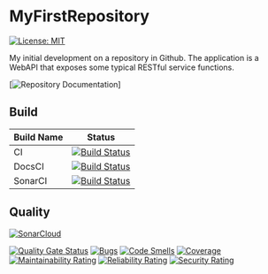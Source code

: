 # MyFirstRepository
[![License: MIT](https://img.shields.io/badge/License-MIT-yellow.svg)](https://opensource.org/licenses/MIT)

My initial development on a repository in Github.  The application is a WebAPI that exposes some typical RESTful service functions.

[![Repository Documentation](https://swscherrer.github.io/MyFirstRepository/)]

## Build
|Build Name | Status |
|-----------|--------|
|CI         |[![Build Status](https://stevescherrer1.visualstudio.com/MyFirstRepository/_apis/build/status/MyFirstRepository-CI?branchName=master)](https://stevescherrer1.visualstudio.com/MyFirstRepository/_build/latest?definitionId=3&branchName=master)|
|DocsCI     |[![Build Status](https://stevescherrer1.visualstudio.com/MyFirstRepository/_apis/build/status/MyFirstRepository-DocsCI?branchName=master)](https://stevescherrer1.visualstudio.com/MyFirstRepository/_build/latest?definitionId=3&branchName=master)|
|SonarCI    |[![Build Status](https://stevescherrer1.visualstudio.com/MyFirstRepository/_apis/build/status/MyFirstRepository-SonarCI?branchName=master)](https://stevescherrer1.visualstudio.com/MyFirstRepository/_build/latest?definitionId=3&branchName=master)|

## Quality
[![SonarCloud](https://sonarcloud.io/images/project_badges/sonarcloud-white.svg)](https://sonarcloud.io/dashboard?id=MyFirstRepository)

[![Quality Gate Status](https://sonarcloud.io/api/project_badges/measure?project=MyFirstRepository&metric=alert_status)](https://sonarcloud.io/dashboard?id=MyFirstRepository)
[![Bugs](https://sonarcloud.io/api/project_badges/measure?project=MyFirstRepository&metric=bugs)](https://sonarcloud.io/dashboard?id=MyFirstRepository)
[![Code Smells](https://sonarcloud.io/api/project_badges/measure?project=MyFirstRepository&metric=code_smells)](https://sonarcloud.io/dashboard?id=MyFirstRepository)
[![Coverage](https://sonarcloud.io/api/project_badges/measure?project=MyFirstRepository&metric=coverage)](https://sonarcloud.io/dashboard?id=MyFirstRepository)
[![Maintainability Rating](https://sonarcloud.io/api/project_badges/measure?project=MyFirstRepository&metric=sqale_rating)](https://sonarcloud.io/dashboard?id=MyFirstRepository)
[![Reliability Rating](https://sonarcloud.io/api/project_badges/measure?project=MyFirstRepository&metric=reliability_rating)](https://sonarcloud.io/dashboard?id=MyFirstRepository)
[![Security Rating](https://sonarcloud.io/api/project_badges/measure?project=MyFirstRepository&metric=security_rating)](https://sonarcloud.io/dashboard?id=MyFirstRepository)